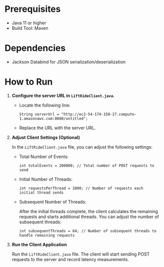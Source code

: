 # Prerequisites
- Java 11 or higher
- Build Tool: Maven

# Dependencies
- Jackson Databind for JSON serialization/deserialization


# How to Run
1. **Configure the server URL in `LiftRideClient.java`.**
    - Locate the following line:

      `String serverUrl = "http://ec2-54-174-150-27.compute-1.amazonaws.com:8080/untitled";`
    - Replace the URL with the server URL.
2. **Adjust Client Settings (Optional)**

   In the `LiftRideClient.java` file, you can adjust the following settings:
    - Total Number of Events:

      `int totalEvents = 200000; // Total number of POST requests to send`
    - Initial Number of Threads:

      `int requestsPerThread = 1000; // Number of requests each initial thread sends`
    - Subsequent Number of Threads:

      After the initial threads complete, the client calculates the remaining requests and starts additional threads. You can adjust the number of subsequent threads:

      `int subsequentThreads = 64; // Number of subsequent threads to handle remaining requests`
3. **Run the Client Application**

   Run the `LiftRideClient.java` file. The client will start sending POST requests to the server and record latency measurements.